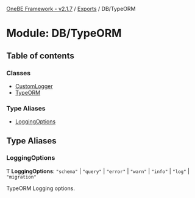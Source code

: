 [OneBE Framework - v2.1.7](../README.md) / [Exports](../modules.md) / DB/TypeORM

# Module: DB/TypeORM

## Table of contents

### Classes

- [CustomLogger](../classes/DB_TypeORM.CustomLogger.md)
- [TypeORM](../classes/DB_TypeORM.TypeORM.md)

### Type Aliases

- [LoggingOptions](DB_TypeORM.md#loggingoptions)

## Type Aliases

### LoggingOptions

Ƭ **LoggingOptions**: ``"schema"`` \| ``"query"`` \| ``"error"`` \| ``"warn"`` \| ``"info"`` \| ``"log"`` \| ``"migration"``

TypeORM Logging options.

